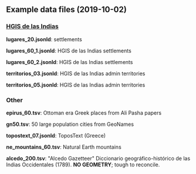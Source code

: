 ## Example data files (2019-10-02)

### [HGIS de las Indias](https://www.hgis-indias.net/) 

**lugares_20.jsonld**: settlements

**lugares\_60_1.jsonld**: HGIS de las Indias settlements

**lugares\_60_2.jsonld**: HGIS de las Indias settlements

**territorios\_03.jsonld**: HGIS de las Indias admin territories

**territorios\_05.jsonld**: HGIS de las Indias admin territories

### Other

**epirus_60.tsv**: Ottoman era Greek places from Ali Pasha papers

**gn50.tsv**: 50 large population cities from GeoNames

**topostext\_07.jsonld**: ToposText (Greece)

**ne_mountains\_60.tsv**: Natural Earth mountains

**alcedo_200.tsv**: "Alcedo Gazetteer" Diccionario geográfico-histórico de las Indias Occidentales (1789). **NO GEOMETRY**; tough to reconcile.

